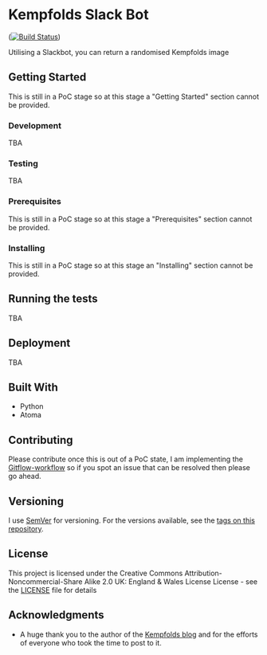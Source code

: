 # Kempfolds Slack Bot

<!-- PROJECT SHIELDS -->
([![Build Status](https://travis-ci.org/dmunn/Kempfolds.svg?branch=master)](https://travis-ci.org/dmunn/Kempfolds))

Utilising a Slackbot, you can return a randomised Kempfolds image

## Getting Started

This is still in a PoC stage so at this stage a "Getting Started" section cannot be provided.

### Development
TBA

### Testing
TBA

### Prerequisites
This is still in a PoC stage so at this stage a "Prerequisites" section cannot be provided.

### Installing
This is still in a PoC stage so at this stage an "Installing" section cannot be provided.

## Running the tests
TBA

## Deployment
TBA

## Built With

* Python
* Atoma

## Contributing

Please contribute once this is out of a PoC state, I am implementing the [Gitflow-workflow](https://www.atlassian.com/git/tutorials/comparing-workflows/gitflow-workflow) so if you spot an issue that can be resolved then please go ahead.

## Versioning

I use [SemVer](http://semver.org/) for versioning. For the versions available, see the [tags on this repository](https://github.com/dmunn/Kempfolds/tags).

## License

This project is licensed under the Creative Commons Attribution-Noncommercial-Share Alike 2.0 UK: England & Wales License License - see the [LICENSE](LICENSE) file for details

## Acknowledgments

* A huge thank you to the author of the [Kempfolds blog](http://kempfolds.blogspot.com/) and for the efforts of everyone who took the time to post to it.

